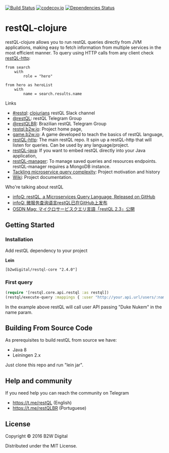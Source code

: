 [![Build Status](https://travis-ci.org/B2W-BIT/restQL-clojure.svg?branch=master)](https://travis-ci.org/B2W-BIT/restQL-clojure)
[![codecov.io](https://codecov.io/github/B2W-BIT/restQL-clojure/coverage.svg?branch=master)](https://codecov.io/github/B2W-BIT/restQL-clojure?branch=master)
[![Dependencies Status](https://jarkeeper.com/B2W-BIT/restQL-clojure/status.svg)](https://jarkeeper.com/B2W-BIT/restQL-clojure)

# restQL-clojure

restQL-clojure allows you to run restQL queries directly from JVM applications, making easy to fetch information from multiple services in the most efficient manner. To query using HTTP calls from any client check [restQL-http](https://github.com/B2W-BIT/restQL-http):

```
from search
    with
        role = "hero"

from hero as heroList
    with
        name = search.results.name
```

Links
* [#restql](https://clojurians.slack.com/messages/C8S6EG8BF): [clojurians](https://clojurians.slack.com) restQL Slack channel
* [@restQL](https://t.me/restQL): restQL Telegram Group
* [@restQLBR](https://t.me/restQLBR): Brazilian restQL Telegram Group
* [restql.b2w.io](http://restql.b2w.io): Project home page,
* [game.b2w.io](http://game.b2w.io): A game developed to teach the basics of restQL language,
* [restQL-http](https://github.com/B2W-BIT/restQL-http): The main restQL repo. It spin up a restQL-http that will listen for queries. Can be used by any language/project.
* [restQL-java](https://github.com/B2W-BIT/restQL-java): If you want to embed restQL directly into your Java application,
* [restQL-manager](https://github.com/B2W-BIT/restQL-manager): To manage saved queries and resources endpoints. restQL-manager requires a MongoDB instance.
* [Tackling microservice query complexity](https://medium.com/b2w-engineering/restql-tackling-microservice-query-complexity-27def5d09b40): Project motivation and history
* [Wiki](https://github.com/B2W-BIT/restQL-http/wiki/RestQL-Query-Language): Project documentation.

Who're talking about restQL

* [infoQ: restQL, a Microservices Query Language, Released on GitHub](https://www.infoq.com/news/2018/01/restql-released)
* [infoQ: 微服务查询语言restQL已在GitHub上发布](http://www.infoq.com/cn/news/2018/01/restql-released)
* [OSDN Mag: マイクロサービスクエリ言語「restQL 2.3」公開](https://mag.osdn.jp/18/01/12/160000)

## Getting Started

### Installation

Add restQL dependency to your project

**Lein**

```
[b2wdigital/restql-core "2.4.0"]
```

### First query

```clojure
(require '[restql.core.api.restql :as restql])
(restql/execute-query :mappings { :user "http://your.api.url/users/:name" } :query "from user with name = $name" :params { :name "Duke Nukem" } )
```

In the example above restQL will call user API passing "Duke Nukem" in the name param.

## Building From Source Code

As prerequisites to build restQL from source we have:

+ Java 8
+ Leiningen 2.x

Just clone this repo and run "lein jar".

## Help and community

If you need help you can reach the community on Telegram
- https://t.me/restQL (English)
- https://t.me/restQLBR (Portuguese)

## License

Copyright © 2016 B2W Digital

Distributed under the MIT License.
